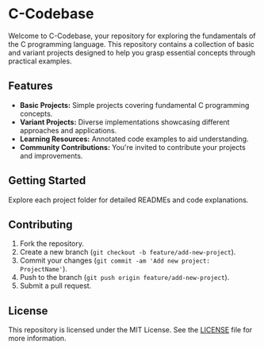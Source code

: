 # C-Codebase

Welcome to C-Codebase, your repository for exploring the fundamentals of the C programming language. This repository contains a collection of basic and variant projects designed to help you grasp essential concepts through practical examples.

## Features

- **Basic Projects:** Simple projects covering fundamental C programming concepts.
- **Variant Projects:** Diverse implementations showcasing different approaches and applications.
- **Learning Resources:** Annotated code examples to aid understanding.
- **Community Contributions:** You're invited to contribute your projects and improvements.

## Getting Started

Explore each project folder for detailed READMEs and code explanations.

## Contributing

1. Fork the repository.
2. Create a new branch (`git checkout -b feature/add-new-project`).
3. Commit your changes (`git commit -am 'Add new project: ProjectName'`).
4. Push to the branch (`git push origin feature/add-new-project`).
5. Submit a pull request.

## License

This repository is licensed under the MIT License. See the [LICENSE](./LICENSE) file for more information.
